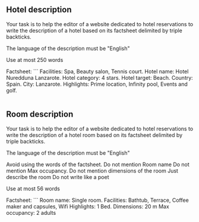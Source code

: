 ## Hotel description
Your task is to help the editor of a website dedicated to hotel reservations to write the description of a hotel based on its factsheet delimited by triple backticks.

The language of the description must be "English"

Use at most 250 words

Factsheet: ```
Facilities: Spa, Beauty salon, Tennis court.
Hotel name: Hotel Nuredduna Lanzarote.
Hotel category: 4 stars.
Hotel target: Beach.
Country: Spain.
City: Lanzarote.
Highlights: Prime location, Infinity pool, Events and golf.
```

```
## Room description
Your task is to help the editor of a website dedicated to hotel reservations to write the description of a hotel room based on its factsheet delimited by triple backticks.

The language of the description must be "English"

Avoid using the words of the factsheet.
Do not mention Room name
Do not mention Max occupancy.
Do not mention dimensions of the room
Just describe the room
Do not write like a poet

Use at most 56 words

Factsheet: ```
Room name: Single room.
Facilities: Bathtub, Terrace, Coffee maker and capsules, Wifi
Highlights: 1 Bed.
Dimensions: 20 m
Max occupancy: 2 adults
```